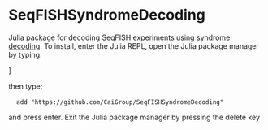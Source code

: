 # SeqFISHSyndromeDecoding

Julia package for decoding SeqFISH experiments using [syndrome decoding](https://en.wikipedia.org/wiki/Decoding_methods#Syndrome_decoding). To install, enter the Julia REPL, open the Julia package manager by typing:

]

then type:

<pre> <code> add "https://github.com/CaiGroup/SeqFISHSyndromeDecoding" </code> </pre>

and press enter. Exit the Julia package manager by pressing the delete key
